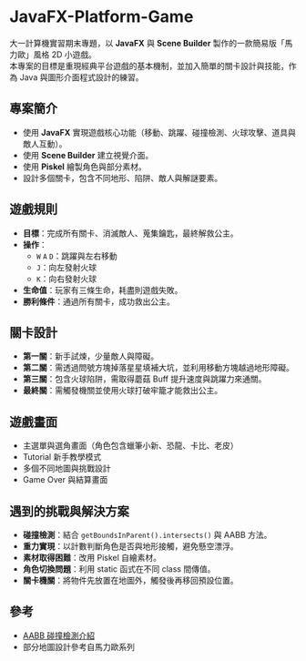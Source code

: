 # JavaFX-Platform-Game

大一計算機實習期末專題，以 **JavaFX** 與 **Scene Builder** 製作的一款簡易版「馬力歐」風格 2D 小遊戲。  
本專案的目標是重現經典平台遊戲的基本機制，並加入簡單的關卡設計與技能，作為 Java 與圖形介面程式設計的練習。

## 專案簡介
- 使用 **JavaFX** 實現遊戲核心功能（移動、跳躍、碰撞檢測、火球攻擊、道具與敵人互動）。  
- 使用 **Scene Builder** 建立視覺介面。  
- 使用 **Piskel** 繪製角色與部分素材。  
- 設計多個關卡，包含不同地形、陷阱、敵人與解謎要素。

## 遊戲規則
- **目標**：完成所有關卡、消滅敵人、蒐集鑰匙，最終解救公主。  
- **操作**：  
  - `W` `A` `D`：跳躍與左右移動  
  - `J`：向左發射火球  
  - `K`：向右發射火球  
- **生命值**：玩家有三條生命，耗盡則遊戲失敗。  
- **勝利條件**：通過所有關卡，成功救出公主。  

## 關卡設計
- **第一關**：新手試煉，少量敵人與障礙。  
- **第二關**：需透過問號方塊掉落星星填補大坑，並利用移動方塊越過地形障礙。  
- **第三關**：包含火球陷阱，需取得蘑菇 Buff 提升速度與跳躍力來通關。  
- **最終關**：需觸發機關並使用火球打破牢籠才能救出公主。  

## 遊戲畫面
- 主選單與選角畫面（角色包含蠟筆小新、恐龍、卡比、老皮）  
- Tutorial 新手教學模式  
- 多個不同地圖與挑戰設計  
- Game Over 與結算畫面  

## 遇到的挑戰與解決方案
- **碰撞檢測**：結合 `getBoundsInParent().intersects()` 與 AABB 方法。  
- **重力實現**：以計數判斷角色是否與地形接觸，避免懸空漂浮。  
- **素材取得困難**：改用 Piskel 自繪素材。  
- **角色切換問題**：利用 static 函式在不同 class 間傳值。  
- **關卡機關**：將物件先放置在地圖外，觸發後再移回預設位置。  

## 參考
- [AABB 碰撞檢測介紹](https://davidhsu666.com/archives/gamecollisiondetection/)  
- 部分地圖設計參考自馬力歐系列
